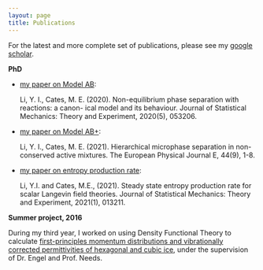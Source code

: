 ```yaml
---
layout: page
title: Publications
---
```


For the latest and more complete set of publications, please see my [google scholar]. 

__PhD__ 

- [my paper on Model AB]: 

	Li, Y. I., Cates, M. E. (2020). Non-equilibrium phase separation with reactions: a canon- ical model and its behaviour. Journal of Statistical Mechanics: Theory and Experiment, 2020(5), 053206.

- [my paper on Model AB+]:

	Li, Y. I., Cates, M. E. (2021). Hierarchical microphase separation in non-conserved active mixtures. The European Physical Journal E, 44(9), 1-8.

- [my paper on entropy production rate]: 

	Li, Y.I. and Cates, M.E., (2021). Steady state entropy production rate for scalar Langevin field theories. Journal of Statistical Mechanics: Theory and Experiment, 2021(1), 013211.


__Summer project, 2016__

During my third year, I worked on using Density Functional Theory to calculate [first-principles momentum distributions and vibrationally corrected permittivities of hexagonal and cubic ice], under the supervision of Dr. Engel and Prof. Needs. 


[First-principles momentum distributions and vibrationally corrected permittivities of hexagonal and cubic ice]: https://journals.aps.org/prb/abstract/10.1103/PhysRevB.97.054312
[my paper on Model AB]: https://iopscience-iop-org.ezp.lib.cam.ac.uk/article/10.1088/1742-5468/ab7e2d/meta
[my paper on Model AB+]: https://link.springer.com/article/10.1140/epje/s10189-021-00113-x
[my paper on entropy production rate]: https://iopscience.iop.org/article/10.1088/1742-5468/abd311/meta 
[google scholar]: https://scholar.google.com/citations?user=Ezcv1xcAAAAJ&hl=en

